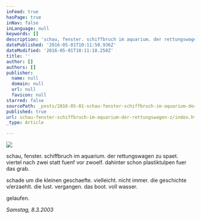 ```yaml
---
inFeed: true
hasPage: true
inNav: false
inLanguage: null
keywords: []
description: 'schau, fenster. schiffbruch im aquarium. der rettungswagen zu spaet. viertel nach zwei statt fuenf vor zwoelf. dahinter schon plastiktulpen fuer das grab.'
datePublished: '2016-05-01T10:11:50.936Z'
dateModified: '2016-05-01T10:11:18.258Z'
title: ''
author: []
authors: []
publisher:
  name: null
  domain: null
  url: null
  favicon: null
starred: false
sourcePath: _posts/2016-05-01-schau-fenster-schiffbruch-im-aquarium-der-rettungswagen-z.md
published: true
url: schau-fenster-schiffbruch-im-aquarium-der-rettungswagen-z/index.html
_type: Article

---
```

![](https://the-grid-user-content.s3-us-west-2.amazonaws.com/80ddc0c5-5e4c-4489-bf0e-94b6f4f7cf29.jpg)

schau, fenster. schiffbruch im aquarium. der rettungswagen zu spaet. viertel nach zwei statt fuenf vor zwoelf. dahinter schon plastiktulpen fuer das grab.

schade um die kleinen geschaefte. vielleicht. nicht immer. die geschichte v/erzaehlt. die lust. vergangen. das boot. voll wasser.

gelaufen.

_Samstag, 8.3.2003_